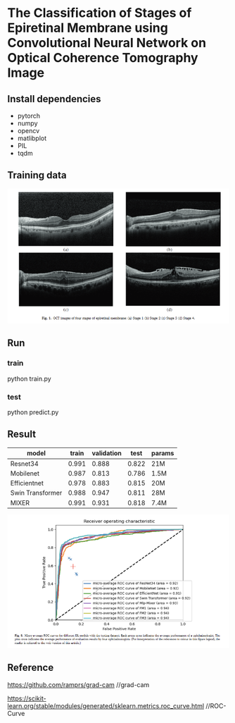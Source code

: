 # The Classification of Stages of Epiretinal Membrane using Convolutional Neural Network on Optical Coherence Tomography Image

## Install dependencies
- pytorch
- numpy
- opencv
- matlibplot
- PIL
- tqdm

## Training data
![alt text](images/OCT.png)

## Run
### train
python train.py
### test
python predict.py

## Result

|     model   | train | validation |  test | params | 
| ----------- | ----- | ---------- | ----- | ------ |
| Resnet34 | 0.991 |    0.888   | 0.822 |    21M    |
| Mobilenet | 0.987 |   0.813  | 0.786 |    1.5M    |
| Efficientnet | 0.978 |  0.883  | 0.815 |   20M    | 
|  Swin Transformer | 0.988 | 0.947 | 0.811 |  28M  |
|   MIXER   | 0.991 |   0.931   | 0.818 |   7.4M    |

![alt text](images/result_compare_with_ophthalmologists.png)

## Reference
https://github.com/ramprs/grad-cam //grad-cam

https://scikit-learn.org/stable/modules/generated/sklearn.metrics.roc_curve.html //ROC-Curve
